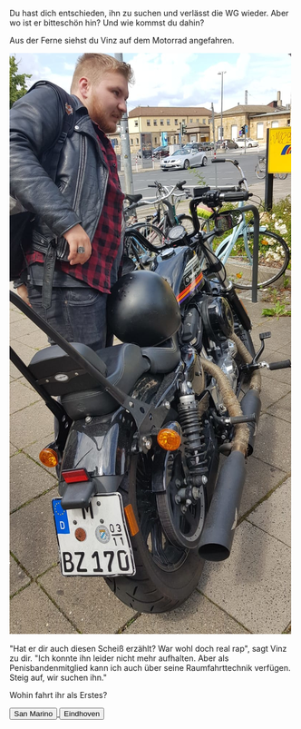 Du hast dich entschieden, ihn zu suchen und verlässt die WG wieder. Aber wo ist er bitteschön hin? Und wie kommst du dahin?

Aus der Ferne siehst du Vinz auf dem Motorrad angefahren.

<img src="img/vinzaufrad.jpg">

"Hat er dir auch diesen Scheiß erzählt? War wohl doch real rap", sagt Vinz zu dir.
"Ich konnte ihn leider nicht mehr aufhalten. Aber als Penisbandenmitglied kann ich auch über seine Raumfahrttechnik verfügen.
Steig auf, wir suchen ihn."


Wohin fahrt ihr als Erstes?


<a href="/leonardkestel/sanmarino">
<button>San Marino</button>
</a>
<a href="/leonardkestel/eindhoven">
<button>Eindhoven</button>
</a>
